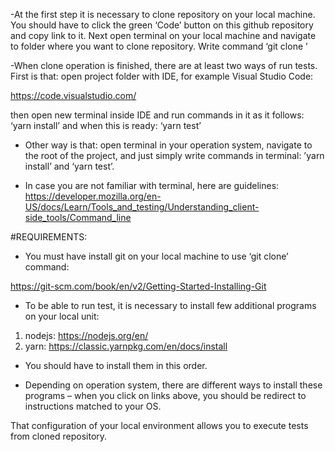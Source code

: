 -At the first step it is necessary to clone repository on your local machine.  You should have to click the green ‘Code’ button on this github repository and copy link to it. Next open terminal on your local machine and navigate to folder where you want to clone repository. Write command ‘git clone <rapository address>’

-When clone operation is finished, there are at least two ways of run tests. First is that: open project folder with IDE, for example Visual Studio Code:

<a href="https://code.visualstudio.com/">https://code.visualstudio.com/</a>

then open new terminal inside IDE and run commands in it as it follows: ‘yarn install’ and when this is ready: ‘yarn test’

- Other way is that: open terminal in your operation system, navigate to the root of the project, and just simply write commands in terminal: ’yarn install’ and ‘yarn test’.

- In case you are not familiar with terminal, here are guidelines: 
<a href="https://developer.mozilla.org/en-US/docs/Learn/Tools_and_testing/Understanding_client-side_tools/Command_line">https://developer.mozilla.org/en-US/docs/Learn/Tools_and_testing/Understanding_client-side_tools/Command_line</a>

#REQUIREMENTS:

- You must have install git on your local machine to use ‘git clone’ command:

<a href="https://git-scm.com/book/en/v2/Getting-Started-Installing-Git">https://git-scm.com/book/en/v2/Getting-Started-Installing-Git</a>

- To be able to run test, it is necessary to install few additional programs on your local unit: 

1. nodejs: <a href="https://nodejs.org/en/">https://nodejs.org/en/</a>
2. yarn: <a href="https://classic.yarnpkg.com/en/docs/install">https://classic.yarnpkg.com/en/docs/install</a>

- You should have to install them in this order.

- Depending on operation system, there are different ways to install these programs – when you click on links above, you should be redirect to instructions matched to your OS.


That configuration of your local environment allows you to execute tests from cloned repository.
